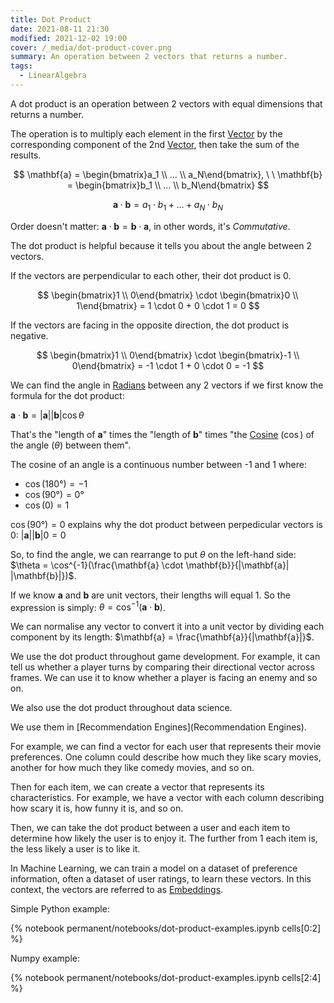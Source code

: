 ```yaml
---
title: Dot Product
date: 2021-08-11 21:30
modified: 2021-12-02 19:00
cover: /_media/dot-product-cover.png
summary: An operation between 2 vectors that returns a number.
tags:
  - LinearAlgebra
---
```


A dot product is an operation between 2 vectors with equal dimensions that returns a number.

The operation is to multiply each element in the first [Vector](vector.md) by the corresponding component of the 2nd [Vector](vector.md), then take the sum of the results.

$$
\mathbf{a} = \begin{bmatrix}a_1 \\ ... \\ a_N\end{bmatrix},  \ \  \mathbf{b} = \begin{bmatrix}b_1 \\ ... \\ b_N\end{bmatrix}
$$

$$
\mathbf{a} \cdot \mathbf{b} = a_1 \cdot b_1 + ... + a_N \cdot b_N
$$

Order doesn't matter: $\mathbf{a} \cdot \mathbf{b} = \mathbf{b} \cdot \mathbf{a}$, in other words, it's *Commutative*.

The dot product is helpful because it tells you about the angle between 2 vectors.

If the vectors are perpendicular to each other, their dot product is 0.

$$
\begin{bmatrix}1 \\ 0\end{bmatrix} \cdot \begin{bmatrix}0 \\ 1\end{bmatrix} = 1 \cdot 0 + 0 \cdot 1 = 0
$$

If the vectors are facing in the opposite direction, the dot product is negative.

$$
\begin{bmatrix}1 \\ 0\end{bmatrix} \cdot \begin{bmatrix}-1 \\ 0\end{bmatrix} = -1 \cdot 1 + 0 \cdot 0 = -1
$$

We can find the angle in [Radians](radians.md) between any 2 vectors if we first know the formula for the dot product:

$\mathbf{a} \cdot \mathbf{b} = |\mathbf{a}| |\mathbf{b}| \cos\theta$

That's the "length of $\mathbf{a}$" times the "length of $\mathbf{b}$" times "the [Cosine](Cosine) ($\cos$) of the angle ($\theta$) between them".

The cosine of an angle is a continuous number between -1 and 1 where:

* $\cos(180°) = -1$ 
* $\cos(90°) = 0°$
* $\cos(0) = 1$

$\cos(90°) = 0$ explains why the dot product between perpedicular vectors is 0: $|\mathbf{a}| |\mathbf{b}| 0 = 0$

So, to find the angle, we can rearrange to put $\theta$ on the left-hand side: $\theta = \cos^{-1}(\frac{\mathbf{a} \cdot \mathbf{b}}{|\mathbf{a}| |\mathbf{b}|})$.

If we know $\mathbf{a}$ and $\mathbf{b}$ are unit vectors, their lengths will equal 1. So the expression is simply:   $\theta = \cos^{-1}(\mathbf{a} \cdot \mathbf{b})$.

We can normalise any vector to convert it into a unit vector by dividing each component by its length: $\mathbf{a} = \frac{\mathbf{a}}{|\mathbf{a}|}$.

We use the dot product throughout game development. For example, it can tell us whether a player turns by comparing their directional vector across frames. We can use it to know whether a player is facing an enemy and so on.

We also use the dot product throughout data science.

We use them in [Recommendation Engines](Recommendation Engines). 

For example, we can find a vector for each user that represents their movie preferences. One column could describe how much they like scary movies, another for how much they like comedy movies, and so on.

Then for each item, we can create a vector that represents its characteristics. For example, we have a vector with each column describing how scary it is, how funny it is, and so on.

Then, we can take the dot product between a user and each item to determine how likely the user is to enjoy it. The further from 1 each item is, the less likely a user is to like it. 

In Machine Learning, we can train a model on a dataset of preference information, often a dataset of user ratings, to learn these vectors. In this context, the vectors are referred to as [Embeddings](Embeddings).

Simple Python example:

{% notebook permanent/notebooks/dot-product-examples.ipynb cells[0:2] %}

Numpy example:

{% notebook permanent/notebooks/dot-product-examples.ipynb cells[2:4] %}
